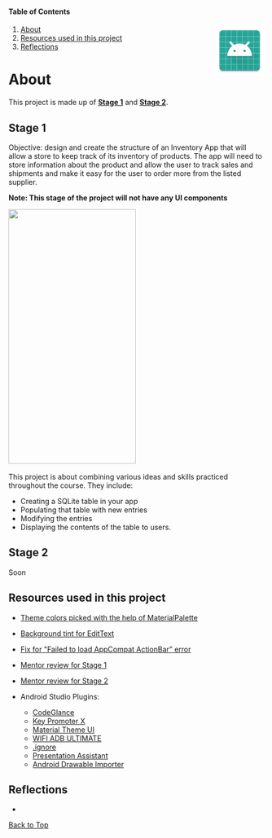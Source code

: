 #### Table of Contents
<img align="right" width="100" height="100" src="https://raw.githubusercontent.com/Razke/p07-inventoryapp/master/app/src/main/res/mipmap-xxxhdpi/ic_launcher.png">

  1. [About](#about)
  2. [Resources used in this project](#resources-used-in-this-project)
  3. [Reflections](#reflections)

# About
This project is made up of **[Stage 1](#stage-1)** and **[Stage 2](#stage-2)**.

## Stage 1
Objective: design and create the structure of an Inventory App that will allow a store to keep track of its inventory of products. The app will need to store information about the product and allow the user to track sales and shipments and make it easy for the user to order more from the listed supplier.

**Note: This stage of the project will not have any UI components**

<img src="" width="250" height="500">

This project is about combining various ideas and skills practiced throughout the course. They include:

* Creating a SQLite table in your app
* Populating that table with new entries
* Modifying the entries
* Displaying the contents of the table to users.

## Stage 2
Soon

## Resources used in this project
* [Theme colors picked with the help of MaterialPalette](https://www.materialpalette.co)

* [Background tint for EditText](https://stackoverflow.com/a/24677734/8651044)

* [Fix for "Failed to load AppCompat ActionBar” error](https://stackoverflow.com/a/44858887/8651044)

* [Mentor review for Stage 1](https://review.udacity.com/#!/reviews/shared)

* [Mentor review for Stage 2](https://review.udacity.com/#!/reviews/shared)

* Android Studio Plugins:
    * [CodeGlance](https://plugins.jetbrains.com/plugin/7275-codeglance)
    * [Key Promoter X](https://plugins.jetbrains.com/plugin/9792-key-promoter-x)
    * [Material Theme UI](https://plugins.jetbrains.com/plugin/8006-material-theme-ui)
    * [WIFI ADB ULTIMATE](https://plugins.jetbrains.com/plugin/9207-wifi-adb-ultimate)
    * [.ignore](https://plugins.jetbrains.com/plugin/7495--ignore)
    * [Presentation Assistant](https://plugins.jetbrains.com/plugin/7345-presentation-assistant)
    * [Android Drawable Importer](https://plugins.jetbrains.com/plugin/7658-android-drawable-importer)

## Reflections
*

[Back to Top](#table-of-contents)